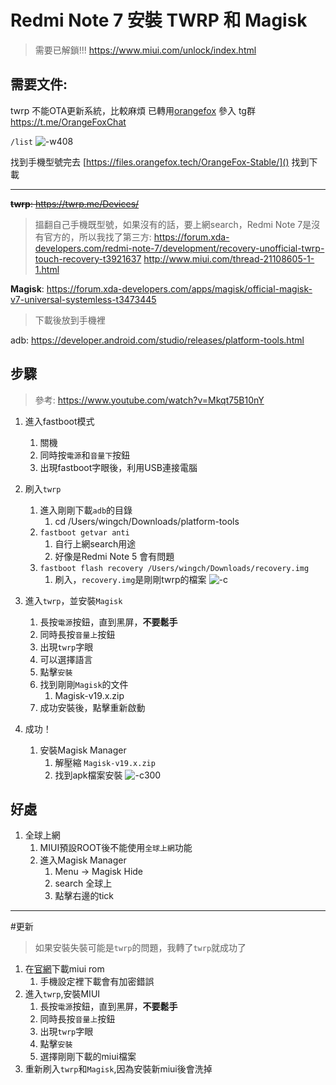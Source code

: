 # Redmi Note 7 安裝 TWRP 和 Magisk

> 需要已解鎖!!! https://www.miui.com/unlock/index.html

## 需要文件:

twrp 不能OTA更新系統，比較麻煩
已轉用[orangefox](https://youyou-tech.com/2019/11/15/%E6%A9%99%E7%8B%90Recovery-%E4%B8%80%E6%AC%BE%E5%8F%A6%E7%B1%BB%E5%8A%9F%E8%83%BD%E4%B8%B0%E5%AF%8C%E7%9A%84/)
參入 tg群 https://t.me/OrangeFoxChat

`/list`
![-w408](./media/15768514977467.jpg)

找到手機型號完去 [https://files.orangefox.tech/OrangeFox-Stable/]() 找到下載

-------

~~**twrp**: https://twrp.me/Devices/~~
> 搵翻自己手機既型號，如果沒有的話，要上網search，Redmi Note 7是沒有官方的，所以我找了第三方: 
> https://forum.xda-developers.com/redmi-note-7/development/recovery-unofficial-twrp-touch-recovery-t3921637
> http://www.miui.com/thread-21108605-1-1.html

**Magisk**: https://forum.xda-developers.com/apps/magisk/official-magisk-v7-universal-systemless-t3473445


> 下載後放到手機裡

adb: https://developer.android.com/studio/releases/platform-tools.html



## 步驟

> 參考: https://www.youtube.com/watch?v=Mkqt75B10nY

1. 進入fastboot模式 
    1. 關機
    2. 同時按`電源`和`音量下`按鈕
    3. 出現fastboot字眼後，利用USB連接電腦
2. 刷入`twrp`
    1. 進入剛剛下載`adb`的目錄
        1. cd /Users/wingch/Downloads/platform-tools
    2. `fastboot getvar anti`
        1. 自行上網search用途
        2. 好像是Redmi Note 5 會有問題
    3. `fastboot flash recovery /Users/wingch/Downloads/recovery.img`
        1. 刷入，`recovery.img`是剛剛twrp的檔案
![-c](./media/15601349243151/15601362634474.jpg)

1. 進入`twrp`，並安裝`Magisk`
    1. 長按`電源`按鈕，直到黑屏，**不要鬆手**
    2. 同時長按`音量上`按鈕
    3. 出現`twrp`字眼 
    4. 可以選擇語言
    5. 點擊`安裝`
    6. 找到剛剛`Magisk`的文件
        1. Magisk-v19.x.zip
    7. 成功安裝後，點擊重新啟動
2. 成功！
    1. 安裝Magisk Manager
        1. 解壓縮 `Magisk-v19.x.zip`
        2. 找到apk檔案安裝
    ![-c300](./media/15601349243151/Screenshot_2019-06-10-11-27-17-575_com.topjohnwu.magisk.png)

## 好處
1. 全球上網
    1. MIUI預設ROOT後不能使用`全球上網`功能
    2. 進入Magisk Manager
        1. Menu -> Magisk Hide
        2. search 全球上
        3. 點擊右邊的tick

-----

#更新

> 如果安裝失裝可能是`twrp`的問題，我轉了`twrp`就成功了

1. 在[官網](http://www.miui.com/download-356.html)下載miui rom
    1. 手機設定裡下載會有加密錯誤
2. 進入`twrp`,安裝MIUI
    1. 長按`電源`按鈕，直到黑屏，**不要鬆手**
    2. 同時長按`音量上`按鈕
    3. 出現`twrp`字眼
    4. 點擊`安裝`
    5. 選擇剛剛下載的miui檔案
3. 重新刷入`twrp`和`Magisk`,因為安裝新miui後會洗掉